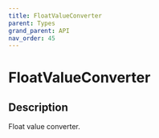 ```yaml
---
title: FloatValueConverter
parent: Types
grand_parent: API
nav_order: 45
---
```

# FloatValueConverter
## Description
Float value converter.
